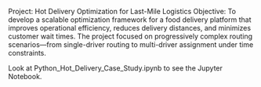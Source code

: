 Project: Hot Delivery Optimization for Last-Mile Logistics
Objective: To develop a scalable optimization framework for a food delivery platform that improves operational efficiency, reduces delivery distances, and minimizes customer wait times. The project focused on progressively complex routing scenarios—from single-driver routing to multi-driver assignment under time constraints.

Look at Python_Hot_Delivery_Case_Study.ipynb to see the Jupyter Notebook.
